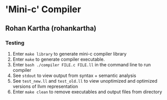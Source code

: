 # 'Mini-c' Compiler

## Rohan Kartha (rohankartha)

### Testing

1. Enter `make library` to generate mini-c compiler library
2. Enter `make` to generate compiler executable.
3. Enter ```bash ./compiler FILE.c FILE.ll``` in the command line to run compiler
4. See `stdout` to view output from syntax + semantic analysis
5. See `test_new.ll` and `test_old.ll` to view unoptimized and optimized versions of llvm representation
6. Enter `make clean` to remove executables and output files from directory